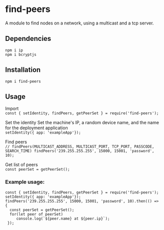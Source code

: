 # find-peers

  A module to find nodes on a network, using a multicast and a tcp server.
  
  ## Dependencies
  ```
  npm i ip
  npm i bcryptjs
  ```
  ## Installation  
  `npm i find-peers`
  ## Usage
   Import  
     ```
     const { setIdentity, findPeers, getPeerSet } = require('find-peers');
     ```
  
   Set the identity 
   Set the machine's IP, a random device name, and the name for the deployment application  
    ```
    setIdentity({ app: 'exampleApp'});
    ```
   
   Find peers  
    ```
    // findPeers(MULTICAST_ADDRESS, MULTICAST_PORT, TCP_PORT, PASSCODE, SEARCH_TIME)
    findPeers('239.255.255.255', 15000, 15001, 'password', 10);
    ```
    
   Get list of peers  
    ```
    const peerSet = getPeerSet();
    ```
    
   ### Example usage:  
   ```
   const { setIdentity, findPeers, getPeerSet } = require('find-peers');
   setIdentity({ app: 'exampleApp'});
   findPeers('239.255.255.255', 15000, 15001, 'password', 10).then(() => {
     const peerSet = getPeerSet();
     for(let peer of peerSet) 
        console.log(`${peer.name} at ${peer.ip}`);
    });
   ```
